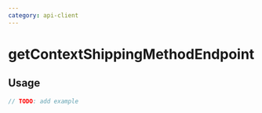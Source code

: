 ```yaml
---
category: api-client
---
```


# getContextShippingMethodEndpoint

<!-- PLACEHOLDER_DESCRIPTION -->

## Usage

```ts
// TODO: add example
```
